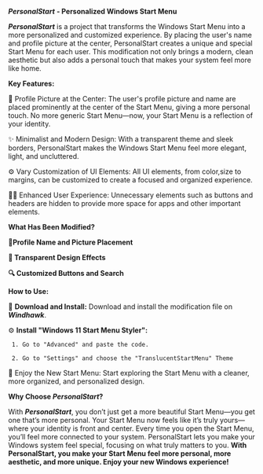 **_PersonalStart_** **- Personalized Windows Start Menu**

**_PersonalStart_** is a project that transforms the Windows Start Menu into a more personalized and customized experience. By placing the user's name and profile picture at the center, PersonalStart creates a unique and special Start Menu for each user. This modification not only brings a modern, clean aesthetic but also adds a personal touch that makes your system feel more like home.


**Key Features:**

👤 Profile Picture at the Center:
The user's profile picture and name are placed prominently at the center of the Start Menu, giving a more personal touch. No more generic Start Menu—now, your Start Menu is a reflection of your identity.

✨ Minimalist and Modern Design:
With a transparent theme and sleek borders, PersonalStart makes the Windows Start Menu feel more elegant, light, and uncluttered.

⚙️ Vary Customization of UI Elements:
All UI elements, from color,size to margins, can be customized to create a focused and organized experience.

🧑‍💻 Enhanced User Experience:
Unnecessary elements such as buttons and headers are hidden to provide more space for apps and other important elements.


**What Has Been Modified?**

**👤Profile Name and Picture Placement**

**💎 Transparent Design Effects**

**🔍 Customized Buttons and Search**


**How to Use:**

🔽 **Download and Install:**
Download and install the modification file on **_Windhawk_**.

⚙️ **Install "Windows 11 Start Menu Styler":** 

     1. Go to "Advanced" and paste the code.
   
     2. Go to "Settings" and choose the "TranslucentStartMenu" Theme

🌟 Enjoy the New Start Menu:
Start exploring the Start Menu with a cleaner, more organized, and personalized design.


**Why Choose _PersonalStart_?**

With _**PersonalStart**_, you don’t just get a more beautiful Start Menu—you get one that’s more personal. Your Start Menu now feels like it’s truly yours—where your identity is front and center. Every time you open the Start Menu, you’ll feel more connected to your system. PersonalStart lets you make your Windows system feel special, focusing on what truly matters to you.
**With PersonalStart, you make your Start Menu feel more personal, more aesthetic, and more unique. Enjoy your new Windows experience!**


